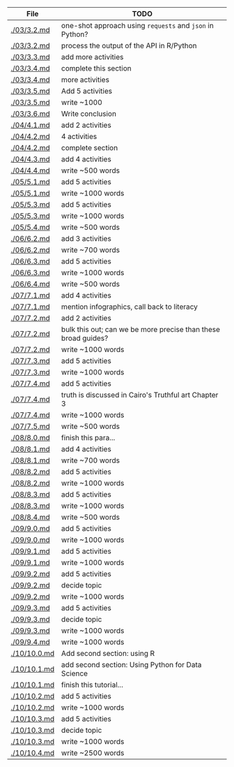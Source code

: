 | File                         | TODO                                                           |
| ---------------------------- | -------------------------------------------------------------- |
| [./03/3.2.md](./03/3.2.md)   | one-shot approach using `requests` and `json` in Python?       |
| [./03/3.2.md](./03/3.2.md)   | process the output of the API in R/Python                      |
| [./03/3.3.md](./03/3.3.md)   | add more activities                                            |
| [./03/3.4.md](./03/3.4.md)   | complete this section                                          |
| [./03/3.4.md](./03/3.4.md)   | more activities                                                |
| [./03/3.5.md](./03/3.5.md)   | Add 5 activities                                               |
| [./03/3.5.md](./03/3.5.md)   | write ~1000                                                    |
| [./03/3.6.md](./03/3.6.md)   | Write conclusion                                               |
| [./04/4.1.md](./04/4.1.md)   | add 2 activities                                               |
| [./04/4.2.md](./04/4.2.md)   | 4 activities                                                   |
| [./04/4.2.md](./04/4.2.md)   | complete section                                               |
| [./04/4.3.md](./04/4.3.md)   | add 4 activities                                               |
| [./04/4.4.md](./04/4.4.md)   | write ~500 words                                               |
| [./05/5.1.md](./05/5.1.md)   | add 5 activities                                               |
| [./05/5.1.md](./05/5.1.md)   | write ~1000 words                                              |
| [./05/5.3.md](./05/5.3.md)   | add 5 activities                                               |
| [./05/5.3.md](./05/5.3.md)   | write ~1000 words                                              |
| [./05/5.4.md](./05/5.4.md)   | write ~500 words                                               |
| [./06/6.2.md](./06/6.2.md)   | add 3 activities                                               |
| [./06/6.2.md](./06/6.2.md)   | write ~700 words                                               |
| [./06/6.3.md](./06/6.3.md)   | add 5 activities                                               |
| [./06/6.3.md](./06/6.3.md)   | write ~1000 words                                              |
| [./06/6.4.md](./06/6.4.md)   | write ~500 words                                               |
| [./07/7.1.md](./07/7.1.md)   | add 4 activities                                               |
| [./07/7.1.md](./07/7.1.md)   | mention infographics, call back to literacy                    |
| [./07/7.2.md](./07/7.2.md)   | add 2 activities                                               |
| [./07/7.2.md](./07/7.2.md)   | bulk this out; can we be more precise than these broad guides? |
| [./07/7.2.md](./07/7.2.md)   | write ~1000 words                                              |
| [./07/7.3.md](./07/7.3.md)   | add 5 activities                                               |
| [./07/7.3.md](./07/7.3.md)   | write ~1000 words                                              |
| [./07/7.4.md](./07/7.4.md)   | add 5 activities                                               |
| [./07/7.4.md](./07/7.4.md)   | truth is discussed in Cairo's Truthful art Chapter 3           |
| [./07/7.4.md](./07/7.4.md)   | write ~1000 words                                              |
| [./07/7.5.md](./07/7.5.md)   | write ~500 words                                               |
| [./08/8.0.md](./08/8.0.md)   | finish this para...                                            |
| [./08/8.1.md](./08/8.1.md)   | add 4 activities                                               |
| [./08/8.1.md](./08/8.1.md)   | write ~700 words                                               |
| [./08/8.2.md](./08/8.2.md)   | add 5 activities                                               |
| [./08/8.2.md](./08/8.2.md)   | write ~1000 words                                              |
| [./08/8.3.md](./08/8.3.md)   | add 5 activities                                               |
| [./08/8.3.md](./08/8.3.md)   | write ~1000 words                                              |
| [./08/8.4.md](./08/8.4.md)   | write ~500 words                                               |
| [./09/9.0.md](./09/9.0.md)   | add 5 activities                                               |
| [./09/9.0.md](./09/9.0.md)   | write ~1000 words                                              |
| [./09/9.1.md](./09/9.1.md)   | add 5 activities                                               |
| [./09/9.1.md](./09/9.1.md)   | write ~1000 words                                              |
| [./09/9.2.md](./09/9.2.md)   | add 5 activities                                               |
| [./09/9.2.md](./09/9.2.md)   | decide topic                                                   |
| [./09/9.2.md](./09/9.2.md)   | write ~1000 words                                              |
| [./09/9.3.md](./09/9.3.md)   | add 5 activities                                               |
| [./09/9.3.md](./09/9.3.md)   | decide topic                                                   |
| [./09/9.3.md](./09/9.3.md)   | write ~1000 words                                              |
| [./09/9.4.md](./09/9.4.md)   | write ~1000 words                                              |
| [./10/10.0.md](./10/10.0.md) | Add second section: using R                                    |
| [./10/10.1.md](./10/10.1.md) | add second section: Using Python for Data Science              |
| [./10/10.1.md](./10/10.1.md) | finish this tutorial...                                        |
| [./10/10.2.md](./10/10.2.md) | add 5 activities                                               |
| [./10/10.2.md](./10/10.2.md) | write ~1000 words                                              |
| [./10/10.3.md](./10/10.3.md) | add 5 activities                                               |
| [./10/10.3.md](./10/10.3.md) | decide topic                                                   |
| [./10/10.3.md](./10/10.3.md) | write ~1000 words                                              |
| [./10/10.4.md](./10/10.4.md) | write ~2500 words                                              |

